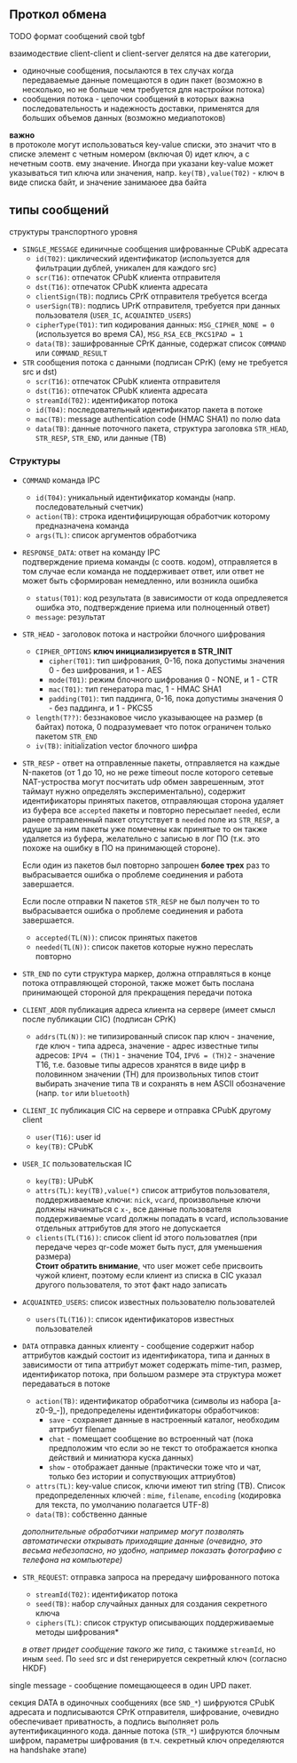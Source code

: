 ## Проткол обмена ##

TODO формат сообщений свой tgbf

взаимодествие client-client и client-server делятся на две категории,
 * одиночные сообщения, посылаются в тех случах когда передаваемые данные помещаются в один пакет (возможно в несколько,
     но не больше чем требуется для настройки потока)
 * сообщения потока - цепочки сообщений в которых важна последовательность и надежность доставки, применятся для
     больших объемов данных (возможно медиапотоков)

**важно** <br/>
в протоколе могут использоваться key-value списки, это значит что в списке элемент с четным номером (включая 0) идет
ключ, а с нечетным соотв. ему значение. Иногда при указани key-value может указываться тип ключа или значения,
напр. `key(TB),value(T02)` - ключ в виде списка байт, и значение занимаюее два байта

## типы сообщений ##

структуры транспортного уровня

* `SINGLE_MESSAGE`        единичные сообщения шифрованные CPubK адресата
    * `id(T02)`:  циклический идентификатор (используется для фильтрации дублей, уникален для каждого src)
    * `scr(T16)`: отпечаток CPubK клиента отправителя
    * `dst(T16)`: отпечаток CPubK клиента адресата
    * `clientSign(TB)`: подпись СPrK отправителя требуется всегда
    * `userSign(TB)`: подпись UPrK отправителя, требуется при данных пользователя (`USER_IC`, `ACQUAINTED_USERS`)
    * `cipherType(T01)`: тип кодирования данных: `MSG_CIPHER_NONE = 0` (используется во время CA), `MSG_RSA_ECB_PKCS1PAD = 1`
    * `data(TB)`: зашифрованные CPrK данные, содержат список `COMMAND` или `COMMAND_RESULT`
* `STR`    сообщения потока с данными  (подписан CPrK) (ему не требуется src и dst)
    * `scr(T16)`: отпечаток CPubK клиента отправителя
    * `dst(T16)`: отпечаток CPubK клиента адресата
    * `streamId(T02)`: идентификатор потока
    * `id(T04)`: последовательный идентификатор пакета в потоке
    * `mac(TB)`: message authentication code (HMAC SHA1) по полю data
    * `data(TB)`: данные поточного пакета, структура заголовка `STR_HEAD`, `STR_RESP`, `STR_END`, или данные (TB)

### Структуры  ###
* `COMMAND`  команда IPC
    * `id(T04)`: уникальный идентификатор команды (напр. последовательный счетчик)
    * `action(TB)`: строка идентифицирующая обработчик которому предназначена команда
    * `args(TL)`: список аргументов обработчика
* `RESPONSE_DATA`:  ответ на команду IPC <br/> подтверждение приема команды (с соотв. кодом), отправляется в том случае
    если команда не поддерживает ответ, или ответ не может быть сформирован немедленно, или возникла ошибка
    * `status(T01)`: код результата (в зависимости от кода опредлеяется ошибка это, подтверждение приема или полноценный ответ)
    * `message`: результат

* `STR_HEAD` - заголовок потока и настройки блочного шифрования
     * `CIPHER_OPTIONS` **ключ инициализируется в STR_INIT**
         * `cipher(T01)`: тип шифрования, 0-16, пока допустимы значения 0 - без шифрования, и 1 - AES
         * `mode(T01)`:  режим блочного шифрования 0 - NONE, и 1 - CTR
         * `mac(T01)`:     тип генератора mac, 1 - HMAC SHA1
         * `padding(T01)`: тип паддинга, 0-16, пока допустимы значения 0 - без паддинга, и 1 - PKCS5
     * `length(T??)`: беззнаковое число указывающее на размер (в байтах) потока, 0 подразумевает что поток ограничен только пакетом `STR_END`
     * `iv(TB)`:     initialization vector блочного шифра
* `STR_RESP`  - ответ на отправленные пакеты, отправляется на каждые N-пакетов (от 1 до 10, но не реже timeout после
     которого сетевые NAT-устроства могут посчитать udp обмен заврешенным, этот таймаут нужно определять экспериментально),
     содержит идентификаторы принятых пакетов, отправляющая сторона удаляет из буфера все `accepted` пакеты и повторно пересылает `needed`,
     если ранее отправленный пакет отсутствует в `needed` поле из `STR_RESP`, а идущие за ним пакеты уже помечены как принятые то он
     также удаляется из буфера, желательно с записью в лог ПО (т.к. это похоже на ошибку в ПО на принимающей стороне).

     Если один из пакетов был повторно запрошен **более трех** раз то выбрасывается ошибка о проблеме соединения и работа завершается.

     Если после отправки N пакетов `STR_RESP` не был получен то то выбрасывается ошибка о проблеме соединения и работа завершается.

     * `accepted(TL(N))`: список принятых пакетов
     * `needed(TL(N))`: список пакетов которые нужно переслать повторно
* `STR_END` по сути структура маркер, должна отправляться в конце потока отправляющей стороной, также может быть послана
    принимающей стороной для прекращения передачи потока
* `CLIENT_ADDR`   публикация адреса клиента на сервере (имеет смысл после публикации CIC) (подписан СPrK)
    * `addrs(TL(N))`: не типизированный список пар ключ - значение, где ключ - типа адреса, значение - адрес
                      известные типы адресов: `IPV4 = (TH)1` - значение T04, `IPV6 = (TH)2` - значение T16, т.е. базовые типы адресов хранятся в
                      виде цифр в половинном значении (TH) для произвольных типов стоит выбирать значение типа `TB` и сохранять в нем
                      ASCII обозначение (напр. `tor` или `bluetooth`) 
* `CLIENT_IC`  публикация CIC на сервере и отправка CPubK другому client
    * `user(T16)`: user id
    * `key(TB)`: CPubK
* `USER_IC`  пользовательская IC
    * `key(TB)`: UPubK
    * `attrs(TL)`: `key(TB),value(*)` список аттрибутов пользователя, поддерживаемые ключи: `nick`, `vcard`, произвольные ключи должны
    начинаться с `x-`, все данные пользователя поддерживаемые vcard должны попадать в vcard, использование отдельных аттрибутов для этого не допускается
    * `clients(TL(T16))`: список client id этого пользоватлея (при передаче через qr-code может быть пуст, для уменьшения размера) <br/>
      **Стоит обратить внимание**, что user может себе присвоить чужой клиент, поэтому если клиент из списка в CIC указал другого
         пользователя, то этот факт надо записать
* `ACQUAINTED_USERS`: список известных пользователю пользователей
    * `users(TL(T16))`: список идентификаторов известных пользователей
* `DATA`  отправка данных клиенту  - сообщение содержит набор аттрибутов каждый состоит из идентификатора, типа и данных
    в зависимости от типа аттрибут может содержать mime-тип, размер, идентификатор потока, при большом размере
    эта структура может передаваться в потоке
    * `action(TB)`: идентификатор обработчика (символы из набора \[a-z0-9_-\]), предопределены идентификаторы обработчиков:
        * `save`  - сохраняет данные в настроенный каталог, необходим аттрибут filename
        * `chat` - помещает сообщение во встроенный чат (пока предположим что если эо не текст то отображается кнопка действий и миниатюра куска данных)
        * `show` - отображает данные (практически тоже что и чат, только без истории и сопуствующих аттриубтов)
    * `attrs(TL)`: key-value список, ключи имеют тип string (TB). Список
    предопределенных ключей : `mime`, `filename`, `encoding` (кодировка для текста, по умолчанию полагается UTF-8)
    * `data(TB)`: собственно данные

    *дополнительные обработчики например могут позволять автоматически открывать приходящие данные (очевидно, это весьма небезопасно,
    но удобно, например показать фотографию с телефона на компьютере)*
* `STR_REQUEST`: отправка запроса на прередачу шифрованного потока
    * `streamId(T02)`: идентификатор потока
    * `seed(TB)`: набор случайных данных для создания секретного ключа
    * `ciphers(TL)`: список структур описывающих поддерживаемые методы шифрования*

    *в ответ придет сообщение такого же типа*, с такимже `streamId`, но иным `seed`. По `seed` src и dst генерируется секретный ключ (согласно HKDF)

single message - сообщение помещающееся в один UPD пакет.

секция DATA в одиночных сообщениях (все `SND_*`) шифруются CPubK адресата и подписываются CPrK отправителя,
 шифрование, очевидно обеспечивает приватность, а подпись выполняет роль аутентификацинного кода.
данные потока (`STR_*`) шифруются блочным шифром, параметры шифрования (в т.ч. секретный ключ определяются на handshake этапе)
